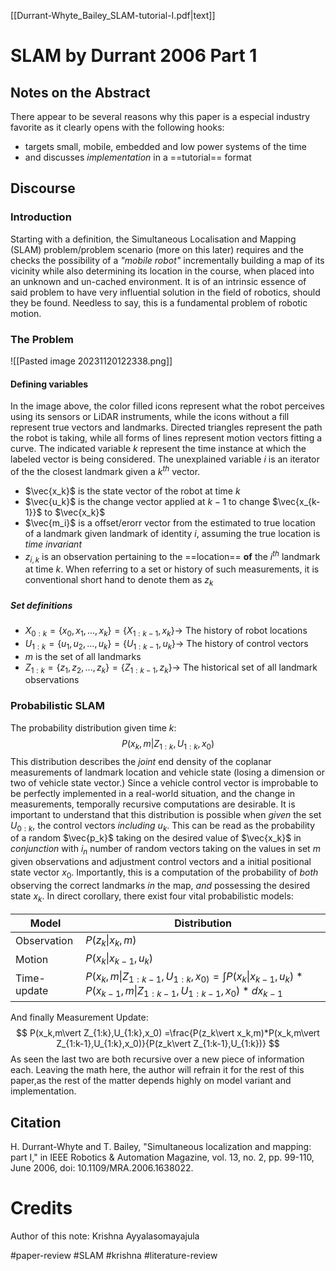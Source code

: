 [[Durrant-Whyte_Bailey_SLAM-tutorial-I.pdf|text]]
# SLAM by Durrant 2006 Part 1
## Notes on the Abstract
There appear to be several reasons why this paper is a especial industry favorite as it clearly opens with the following hooks:
- targets small, mobile, embedded and low power systems of the time
- and discusses *implementation* in a ==tutorial== format

## Discourse
### Introduction
Starting with a definition, the Simultaneous Localisation and Mapping (SLAM) problem/problem scenario (more on this later) requires and the checks the possibility of a *"mobile robot"* incrementally building a map of its vicinity while also determining its location in the course, when placed into an unknown and un-cached environment. It is of an intrinsic essence of said problem to have very influential solution in the field of robotics, should they be found. Needless to say, this is a fundamental problem of robotic motion.

### The Problem
![[Pasted image 20231120122338.png]]
#### Defining variables
In the image above, the color filled icons represent what the robot perceives using its sensors or LiDAR instruments, while the icons without a fill represent true vectors and landmarks. Directed triangles represent the path the robot is taking, while all forms of lines represent motion vectors fitting a curve. The indicated variable $k$ represent the time instance at which the labeled vector is being considered. The unexplained variable $i$ is an iterator of the the closest landmark given a $k^{th}$ vector.

- $\vec{x_k}$ is the state vector of the robot at time $k$
- $\vec{u_k}$ is the change vector applied at $k-1$ to change $\vec{x_{k-1}}$ to $\vec{x_k}$
- $\vec{m_i}$ is a offset/erorr vector from the estimated to true location of a landmark given landmark of identity $i$, assuming the true location is *time invariant*
- $z_{i,k}$ is an observation pertaining to the ==location== **of** the $i^{th}$ landmark at time $k$. When referring to a set or history of such measurements, it is conventional short hand to denote them as $z_k$
##### Set definitions
- $X_{0:k} = {\lbrace x_0,x_1,...,x_k \rbrace}= {\lbrace X_{1:k-1},x_k \rbrace} \rightarrow$  The history of robot locations
- $U_{1:k} = {\lbrace u_1,u_2,...,u_k \rbrace}= {\lbrace U_{1:k-1},u_k \rbrace} \rightarrow$  The history of control vectors
- $m$ is the set of all landmarks
- $Z_{1:k} = {\lbrace z_1,z_2,...,z_k \rbrace}= {\lbrace Z_{1:k-1},z_k \rbrace} \rightarrow$  The historical set of all landmark observations

### Probabilistic SLAM
The probability distribution given time $k$:
$$
P(x_{k},m \vert Z_{1:k},U_{1:k},x_0)
$$
This distribution describes the *joint* end density of the coplanar  measurements of landmark location and vehicle state (losing a dimension or two of vehicle state vector.) Since a vehicle control vector is improbable to be perfectly implemented in a real-world situation, and the change in measurements, temporally recursive computations are desirable. 
It is important to understand that this distribution is possible when *given* the set $U_{0:k}$, the control vectors *including* $u_{k}$.  This can be read as the probability of a random $\vec{p_k}$ taking on the desired value of $\vec{x_k}$ in *conjunction* with $i_n$ number of random vectors taking on the values in set $m$  given observations and adjustment control vectors and a initial positional state vector $x_0$. Importantly, this is a computation of the probability of *both* observing the correct landmarks *in* the map, *and* possessing the desired state $x_k$.
In direct corollary, there exist four vital probabilistic models:

Model | Distribution 
-- | -- 
Observation | $P(z_{k}\vert x_k,m)$
Motion | $P(x_{k}\vert x_{k-1},u_k)$
Time-update | $P(x_k,m\vert Z_{1:k-1},U_{1:k},x_{0)}=\int{P(x_k\vert x_{k-1},u_k)}*{P(x_{k-1},m\vert Z_{1:k-1},U_{1:k-1},x_0)}*dx_{k-1}$
And finally Measurement Update:
$$
P(x_k,m\vert Z_{1:k},U_{1:k},x_0)
=\frac{P(z_k\vert x_k,m)*P(x_k,m\vert Z_{1:k-1},U_{1:k},x_0)}{P(z_k\vert Z_{1:k-1},U_{1:k})}
$$
As seen the last two are both recursive over a new piece of information each. Leaving the math here, the author will refrain it for the rest of this paper,as the rest of the matter depends highly on model variant and implementation.  
## Citation
H. Durrant-Whyte and T. Bailey, "Simultaneous localization and mapping: part I," in IEEE Robotics & Automation Magazine, vol. 13, no. 2, pp. 99-110, June 2006, doi: 10.1109/MRA.2006.1638022.

# Credits
Author of this note: Krishna Ayyalasomayajula

#paper-review #SLAM #krishna #literature-review
